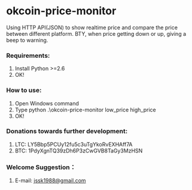okcoin-price-monitor
====================

Using HTTP API(JSON) to show realtime price and compare the price between different platform. BTY, when price getting down or up, giving a beep to warning.

### Requirements:
  1. Install Python >=2.6
  2. OK!
### How to use:
  1. Open Windows command
  2. Type python .\okcoin-price-monitor low_price high_price
  3. OK!

### Donations towards further development:
  1. LTC: LY5Bbp5PCUy12fu5c3uTgYkoRvEXHAff7A
  2. BTC: 1PdyXgnTQ39zDh6P3zCwGVB8TaGy3MzHSN
  
### Welcome Suggestion：
  1. E-mail: jssk1988@gmail.com

